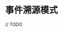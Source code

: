 # 事件溯源模式

// TODO



































[Event Sourcing Pattern]: https://docs.microsoft.com/en-us/previous-versions/msp-n-p/dn589792(v=pandp.10)?redirectedfrom=MSDN	"事件溯源模式"



